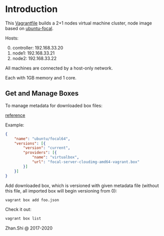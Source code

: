 # Introduction

This [Vagrantfile](Vagrantfile) builds a 2+1 nodes virtual machine cluster, node image based on [ubuntu-focal](http://cloud-images.ubuntu.com/focal/current/focal-server-cloudimg-amd64-vagrant.box).

Hosts:

0. controller: 192.168.33.20
1. node1:      192.168.33.21
2. node2:      192.168.33.22

All machines are connected by a host-only network.

Each with 1GB memory and 1 core. 

## Get and Manage Boxes

To manage metadata for downloaded box files:

[reference](https://stackoverflow.com/questions/32607741/vagrant-setup-virtualbox-name-with-box-version-from-json-file)

Example:

```json
{
    "name": "ubuntu/focal64",
    "versions": [{
        "version": "current",
        "providers": [{
            "name": "virtualbox",
            "url": "focal-server-cloudimg-amd64-vagrant.box"
        }]
    }]
}
```

Add downloaded box, which is versioned with given metadata file (without this file, all imported box will begin versioning from 0):

```bash
vagrant box add foo.json
```

Check it out:

```bash
vagrant box list
```

Zhan.Shi @ 2017-2020
